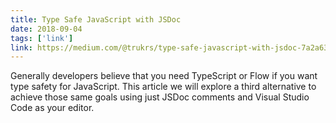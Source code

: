 ```yaml
---
title: Type Safe JavaScript with JSDoc
date: 2018-09-04
tags: ['link']
link: https://medium.com/@trukrs/type-safe-javascript-with-jsdoc-7a2a63209b76
---
```


Generally developers believe that you need TypeScript or Flow if you want type safety for JavaScript. This article we will explore a third alternative to achieve those same goals using just JSDoc comments and Visual Studio Code as your editor.
